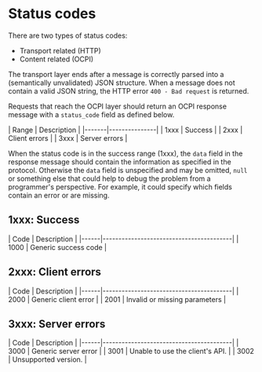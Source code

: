 # Status codes

There are two types of status codes:
- Transport related (HTTP)
- Content related (OCPI)

The transport layer ends after a message is correctly parsed into a (semantically unvalidated) JSON structure. When a message does not contain a valid JSON string, the HTTP error `400 - Bad request` is returned.

Requests that reach the OCPI layer should return an OCPI response message with a `status_code` field as defined below.

<div><!-- ---------------------------------------------------------------------------- --></div>
| Range | Description   |
|-------|---------------|
| 1xxx  | Success       |
| 2xxx  | Client errors |
| 3xxx  | Server errors |
<div><!-- ---------------------------------------------------------------------------- --></div>

When the status code is in the success range (1xxx), the `data` field in the response message should contain the information as specified in the protocol. Otherwise the `data` field is unspecified and may be omitted, `null` or something else that could help to debug the problem from a programmer's perspective. For example, it could specify which fields contain an error or are missing.


## 1xxx: Success

<div><!-- ---------------------------------------------------------------------------- --></div>
| Code | Description                             |
|------|-----------------------------------------|
| 1000 | Generic success code                    |
<div><!-- ---------------------------------------------------------------------------- --></div>


## 2xxx: Client errors

<div><!-- ---------------------------------------------------------------------------- --></div>
| Code | Description                             |
|------|-----------------------------------------|
| 2000 | Generic client error                    |
| 2001 | Invalid or missing parameters           |
<div><!-- ---------------------------------------------------------------------------- --></div>


## 3xxx: Server errors

<div><!-- ---------------------------------------------------------------------------- --></div>
| Code | Description                             |
|------|-----------------------------------------|
| 3000 | Generic server error                    |
| 3001 | Unable to use the client's API.         |
| 3002 | Unsupported version.                    |
<div><!-- ---------------------------------------------------------------------------- --></div>

